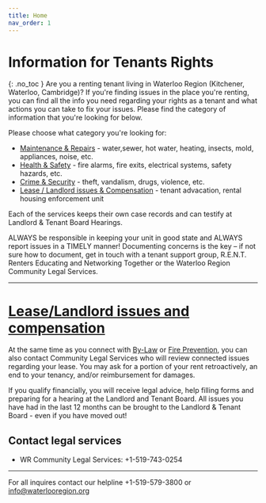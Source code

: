 ```yaml
---
title: Home
nav_order: 1
---
```


# Information for Tenants Rights 
{: .no_toc }
Are you a renting tenant living in Waterloo Region (Kitchener, Waterloo, Cambridge)? 
If you're finding issues in the place you're renting, you can find all the info you need regarding your rights as a tenant and what actions you can take to fix your issues. 
Please find the category of information that you're looking for below.

Please choose what category you're looking for:

- [Maintenance & Repairs](./docs/rights/maintenance.md) - water,sewer, hot water, heating, insects, mold, appliances, noise, etc.
- [Health & Safety](./docs/rights/health.md) - fire alarms, fire exits, electrical systems, safety hazards, etc.
- [Crime & Security](./docs/rights/crime.md) - theft, vandalism, drugs, violence, etc.
- [Lease / Landlord issues & Compensation](./docs/rights/compensation.md) - tenant advacation, rental housing enforcement unit

Each of the services keeps their own case records and can testify at Landlord & Tenant Board Hearings.

ALWAYS be responsible in keeping your unit in good state and ALWAYS report issues in a TIMELY manner! Documenting concerns is the key – if not sure how to document, get in touch with a tenant support group, R.E.N.T. Renters Educating and Networking Together or the Waterloo Region Community Legal Services.

---

# [Lease/Landlord issues and compensation](./docs/rights/compensation.md)

At the same time as you connect with [By-Law](./docs/rights/by-law.md) or [Fire Prevention](./docs/rights/fireprevention.md), you can also contact Community Legal Services who will review connected issues regarding your lease. You may ask for a portion of your rent retroactively, an end to your tenancy, and/or reimbursement for damages.

If you qualify financially, you will receive legal advice, help filling forms and preparing for a hearing at the Landlord and Tenant Board. All issues you have had in the last 12 months can be brought to the Landlord & Tenant Board - even if you have moved out!

## Contact legal services

 - WR Community Legal Services: +1-519-743-0254
 
---


For all inquires contact our helpline +1-519-579-3800 or [info@waterlooregion.org](mailto:info@waterlooregion.org)
